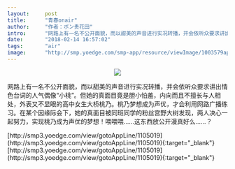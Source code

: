 ```yaml
---
layout:     post
title:      "青春onair"
author:     "作者：ポン贵花田"
intro:      "网路上有一名不公开面貌，而以甜美的声音进行实况转播，并会依听众要求讲出情色台词的人气偶像“小桃”。但她的真面目竟是胆小怕羞，内向而且不擅长与人相处，外表又不显眼的高中女生大桥桃乃。桃乃梦想成为声优，才会利用网路广播练习。在某个因缘际会下，她的真面目被同班同学的粉丝宫野大树发现，两人决心一起努力，实现桃乃成为声优的梦想！喂喂喂……这东西放公开漫真好么……？"
date:       "2018-02-14 16:57:02"
tags:       "air"
image:      "http://smp.yoedge.com/smp-app/resource/viewImage/1003579appline.png"
---
```

<div style="text-align: center">
<p><img src="http://smp.yoedge.com/smp-app/resource/viewImage/1003579appline.png"/></p>
</div>
<p class="post-meta">
<span>网路上有一名不公开面貌，而以甜美的声音进行实况转播，并会依听众要求讲出情色台词的人气偶像“小桃”。但她的真面目竟是胆小怕羞，内向而且不擅长与人相处，外表又不显眼的高中女生大桥桃乃。桃乃梦想成为声优，才会利用网路广播练习。在某个因缘际会下，她的真面目被同班同学的粉丝宫野大树发现，两人决心一起努力，实现桃乃成为声优的梦想！喂喂喂……这东西放公开漫真好么……？</span>
</p>
[http://smp3.yoedge.com/view/gotoAppLine/1105019](http://smp3.yoedge.com/view/gotoAppLine/1105019){:target="_blank"}
[http://smp3.yoedge.com/view/gotoAppLine/1105019](http://smp3.yoedge.com/view/gotoAppLine/1105019){:target="_blank"}



